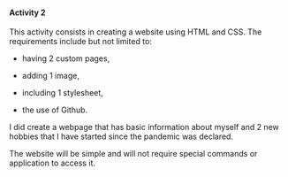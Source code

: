 #### **Activity 2**

This activity consists in creating a website using HTML and CSS. The requirements include but not limited to: 

- having 2 custom pages,

- adding 1 image, 
 
- including 1 stylesheet,
 
 - the use of Github. 
 
 I did create a webpage that has basic information about myself and 2 new hobbies that I have started since the pandemic
 was declared.
 
 The website will be simple and will not require special commands or application to access it. 